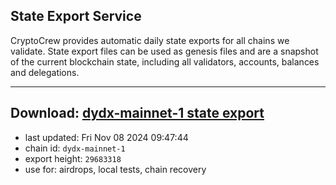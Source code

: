 ## State Export Service
CryptoCrew provides automatic daily state exports for all chains we validate. State export files can be used as genesis files and are a snapshot of the current blockchain state, including all validators, accounts, balances and delegations.

---
**Download: [dydx-mainnet-1 state export](https://dl-tyo.ccvalidators.com/SERVICE/dydx/dydx-mainnet-1_export_29683318.json)**
---

- last updated: Fri Nov 08 2024 09:47:44
- chain id: `dydx-mainnet-1`
- export height: `29683318`
- use for: airdrops, local tests, chain recovery
